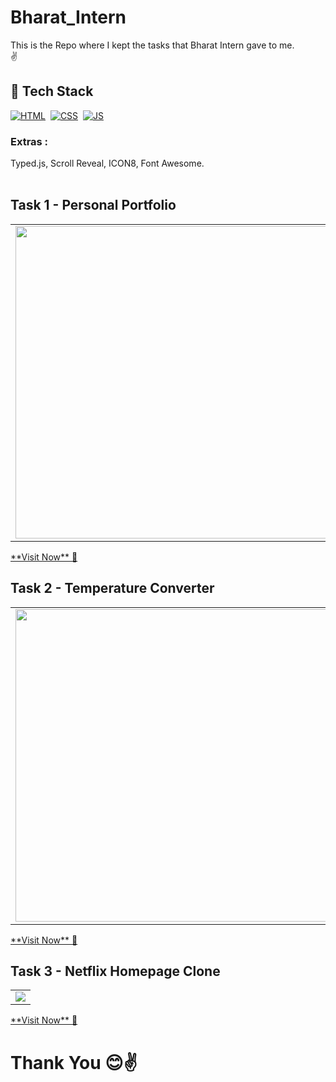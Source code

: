 # Bharat_Intern
This is the Repo where I kept the tasks that Bharat Intern gave to me. <br>
✌️

## 📌 Tech Stack
[![HTML](https://img.shields.io/badge/html5%20-%23E34F26.svg?&style=for-the-badge&logo=html5&logoColor=white)](https://github.com/VivekSaha05/Personal-Portfolio/search?l=html)&nbsp;
[![CSS](https://img.shields.io/badge/css3%20-%231572B6.svg?&style=for-the-badge&logo=css3&logoColor=white)](https://github.com/VivekSaha05/Personal-Portfolio/search?l=css)&nbsp;
[![JS](https://img.shields.io/badge/javascript%20-%23323330.svg?&style=for-the-badge&logo=javascript&logoColor=%23F7DF1E)](https://github.com/VivekSaha05/Personal-Portfolio/search?l=javascript)

### Extras : 
Typed.js, Scroll Reveal, ICON8, Font Awesome.
<br><br>

## Task 1 - Personal Portfolio
<table>
 <tr>
  <td><img src = "https://github.com/VivekSaha05/Bharat_Intern/assets/108818360/55bed5c7-227f-4762-b589-47a8889bc187" width="500"></td>
  <td><img src = "https://github.com/VivekSaha05/Bharat_Intern/assets/108818360/3abd4ad1-2495-4956-8833-51cf91cdb5ac" width="500"></td>
 </tr>
</table>
<a href="https://viveksaha05.vercel.app/" target="_blank">**Visit Now** 🚀</a>

## Task 2 - Temperature Converter
<table>
 <tr>
  <td><img src = "https://github.com/VivekSaha05/Bharat_Intern/assets/108818360/9e28e0d3-43d8-429b-bbc6-f931020a2f28" width="500"></td>
 </tr>
</table>
<a href="https://bitempconverter.vercel.app/" target="_blank">**Visit Now** 🚀</a>

## Task 3 - Netflix Homepage Clone
<table>
 <tr>
  <td><img src = "#"></td>
 </tr>
</table>
<a href="#" target="_blank">**Visit Now** 🚀</a>


# Thank You 😊✌️
